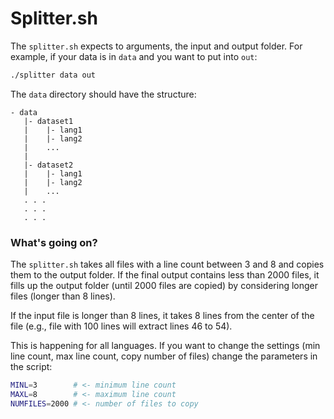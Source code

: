 # Splitter.sh
The `splitter.sh` expects to arguments, the input and output folder.
For example, if your data is in `data` and you want to put into `out`:
```sh
./splitter data out
```

The `data` directory should have the structure:
```
- data
   |- dataset1
   |    |- lang1
   |    |- lang2
   |    ...
   |
   |- dataset2
   |    |- lang1
   |    |- lang2
   |    ...
   . . .
   . . .
   . . .
```

### What's going on?
The `splitter.sh` takes all files with a line count between 3 and 8 and copies
them to the output folder. If the final output contains less than 2000 files, it
fills up the output folder (until 2000 files are copied) by considering longer
files (longer than 8 lines).

If the input file is longer than 8 lines, it takes 8 lines from the center of
the file (e.g., file with 100 lines will extract lines 46 to 54).

This is happening for all languages. If you want to change the settings (min
  line count, max line count, copy number of files) change the parameters
  in the script:
```sh
MINL=3        # <- minimum line count
MAXL=8        # <- maximum line count
NUMFILES=2000 # <- number of files to copy
```
